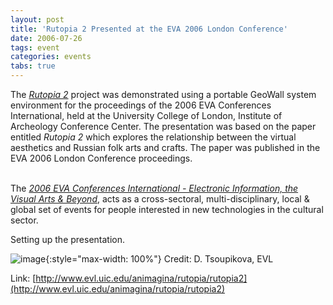 ```yaml
---
layout: post
title: 'Rutopia 2 Presented at the EVA 2006 London Conference'
date: 2006-07-26
tags: event
categories: events
tabs: true
---
```


The <em><a href="http://www.evl.uic.edu/animagina/rutopia/rutopia2/">Rutopia 2</a></em> project was demonstrated using a portable GeoWall system environment for the proceedings of the 2006 EVA Conferences International, held at the University College of London, Institute of Archeology Conference Center. The presentation was based on the paper entitled <em>Rutopia 2</em> which explores the relationship between the virtual aesthetics and Russian folk arts and crafts. The paper was published in the EVA 2006 London Conference proceedings.<br><br>

The <em><a href="http://www.eva-conferences.com/eva_london/2006">2006 EVA Conferences International - Electronic Information, the Visual Arts &amp; Beyond</a></em>, acts as a cross-sectoral, multi-disciplinary, local &amp; global set of events for people interested in new technologies in the cultural sector.

Setting up the presentation.

![image](https://www.evl.uic.edu/output/originals/4eva.jpg-srcw.jpg){:style="max-width: 100%"}
Credit: D. Tsoupikova, EVL


Link: [http://www.evl.uic.edu/animagina/rutopia/rutopia2](http://www.evl.uic.edu/animagina/rutopia/rutopia2)
